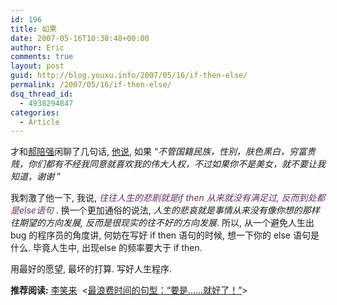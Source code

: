 ```yaml
---
id: 196
title: 如果
date: 2007-05-16T10:38:48+00:00
author: Eric
comments: true
layout: post
guid: http://blog.youxu.info/2007/05/16/if-then-else/
permalink: /2007/05/16/if-then-else/
dsq_thread_id:
  - 4938294847
categories:
  - Article
---
```

才和[郝陪强](http://www.tinydust.net/)闲聊了几句话, [他说](http://www.tinydust.net/jsjy/sxl/2007/05/blog-post_16.html), 如果 &#8220;<span style="font-style: italic">不管国籍民族，性别，肤色黑白，穷富贵贱，你们都有不经我同意就喜欢我的伟大人权，不过如果你不是美女，就不要让我知道，谢谢</span> &#8221;

我刺激了他一下, 我说, <span style="font-style: italic; color: #663366">往往人生的悲剧就是</span><span chatdir="2"></span><span style="font-style: italic; color: #663366">if then 从来就没有满足过, 反而到处都是else</span><wbr style="font-style: italic; color: #663366"></wbr><span style="font-style: italic; color: #663366">语句 </span>. 换一个更加通俗的说法, <span style="color: #663366"></span><span style="font-style: italic">人生的悲哀就是事情从来没有像你想的那样往期望的方向发展, 反而是很现实的往不好的方向发展</span>. 所以, 从一个避免人生出bug 的程序员的角度讲, 何妨在写好 if then 语句的时候, 想一下你的 else 语句是什么. 毕竟人生中, 出现else 的频率要大于 if then.

用最好的愿望, 最坏的打算. 写好人生程序.

 **推荐阅读:** [李笑来](http://www.xiaolai.net/)  <[<span>最浪费时间的句型：“要是……就好了！”</span>](http://www.xiaolai.net/?p=288)<span chatdir="2">></span>